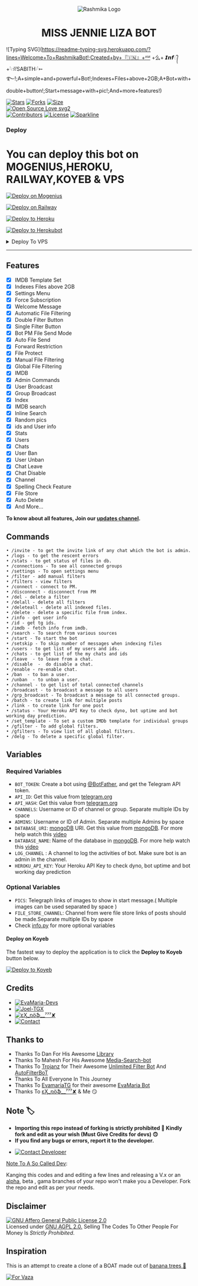 <p align="center">
  <img src="https://telegra.ph/file/e340709dcf81e5094a69f.jpg" alt="Rashmika Logo">
</p>
<h1 align="center">
  <b>MISS JENNIE LIZA BOT </b>
</h1>

![Typing SVG](https://readme-typing-svg.herokuapp.com/?lines=Welcome+To+RashmikaBot!;Created+by+『🇮🇳』+ᴬᴹ +么+ 𝙄𝙣𝙛᭄+𓆩⛦⃕‌SABITH𓆪➳࿐!;A+simple+and+powerful+Bot!;Indexes+Files+above+2GB;A+Bot+with+double+button!;Start+message+with+pic!;And+more+features!)
</p>

[![Stars](https://img.shields.io/github/stars/MyBotzz/RashmikaBot?style=flat-square&color=yellow)](https://github.com/MyBotzz/RashmikaBot/stargazers)
[![Forks](https://img.shields.io/github/forks/MyBotzz/RashmikaBot?style=flat-square&color=orange)](https://github.com/MyBotzz/RashmikaBot/fork)
[![Size](https://img.shields.io/github/repo-size/MyBotzz/RashmikaBot?style=flat-square&color=green)](https://github.com/MyBotzz/RashmikaBot/)   
[![Open Source Love svg2](https://badges.frapsoft.com/os/v2/open-source.svg?v=103)](https://github.com/MyBotzz/RashmikaBot)   
[![Contributors](https://img.shields.io/github/contributors/MyBotzz/RashmikaBot?style=flat-square&color=green)](https://github.com/MyBotzz/RashmikaBot/graphs/contributors)
[![License](https://img.shields.io/badge/License-AGPL-blue)](https://github.com/MyBotzz/RashmikaBot/blob/main/LICENSE)
[![Sparkline](https://stars.medv.io/MyBotzz/RashmikaBot.svg)](https://stars.medv.io/MyBotzz/RashmikaBot)

### Deploy
# You can deploy this bot on MOGENIUS,HEROKU, RAILWAY,KOYEB & VPS
[![Deploy on Mogenius](https://telegra.ph/file/d824b54bf37a407b10fb4.jpg)](https://studio.mogenius.com/studio/cloud-space/add-cloud-space)
 
[![Deploy on Railway](https://railway.app/button.svg)](https://railway.app/new/template/TKLYA7)

[![Deploy to Heroku](https://www.herokucdn.com/deploy/button.svg)](https://heroku.com/deploy?template=https://github.com/MyBotzz/RashmikaBot)

[![Deploy to Herokubot](https://www.herokucdn.com/deploy/button.svg)](https://telegram.dog/XTZ_HerokuBot?start=Sm9lbGtiL0RRLXRoZS1maWxlLWRvbm9yIG1hc3Rlcg)

<details><summary>Deploy To VPS</summary>
<p>
<pre>
git clone https://github.com/MyBotzz/RashmikaBot
# Install Packages
pip3 install -U -r requirements.txt
Edit info.py with variables as given below then run bot
python3 bot.py
</pre>
</p>
</details>

<hr>

## Features
- [x] IMDB Template Set
- [x] Indexes Files above 2GB
- [x] Settings Menu
- [x] Force Subscription
- [x] Welcome Message
- [x] Automatic File Filtering
- [x] Double Filter Button
- [x] Single Filter Button
- [x] Bot PM File Send Mode
- [x] Auto File Send
- [x] Forward Restriction
- [x] File Protect
- [x] Manual File Filtering
- [x] Global File Filtering
- [x] IMDB
- [x] Admin Commands
- [x] User Broadcast
- [x] Group Broadcast
- [x] Index
- [x] IMDB search
- [x] Inline Search
- [x] Random pics
- [x] ids and User info 
- [x] Stats
- [x] Users
- [x] Chats
- [x] User Ban
- [x] User Unban
- [x] Chat Leave
- [x] Chat Disable
- [x] Channel
- [x] Spelling Check Feature
- [x] File Store
- [x] Auto Delete
- [x] And More...

<b>To know about all features, Join our <a href='https://telegram.me/RashmikaUpdates'>updates channel</a>.</b>

## Commands
```
• /invite - to get the invite link of any chat which the bot is admin.
• /logs - to get the rescent errors
• /stats - to get status of files in db.
• /connections - To see all connected groups
• /settings - To open settings menu
• /filter - add manual filters
• /filters - view filters
• /connect - connect to PM.
• /disconnect - disconnect from PM
• /del - delete a filter
• /delall - delete all filters
• /deleteall - delete all indexed files.
• /delete - delete a specific file from index.
• /info - get user info
• /id - get tg ids.
• /imdb - fetch info from imdb.
• /search - To search from various sources
• /start - To start the bot
• /setskip - To skip number of messages when indexing files
• /users - to get list of my users and ids.
• /chats - to get list of the my chats and ids 
• /leave  - to leave from a chat.
• /disable  -  do disable a chat.
• /enable - re-enable chat.
• /ban  - to ban a user.
• /unban  - to unban a user.
• /channel - to get list of total connected channels
• /broadcast - to broadcast a message to all users
• /grp_broadcast - To broadcast a message to all connected groups.
• /batch - to create link for multiple posts
• /link - to create link for one post
• /status - Your Heroku API Key to check dyno, bot uptime and bot working day prediction.
• /set_template - To set a custom IMDb template for individual groups
• /gfilter - To add global filters.
• /gfilters - To view list of all global filters.
• /delg - To delete a specific global filter.
```

## Variables

### Required Variables
* `BOT_TOKEN`: Create a bot using [@BotFather](https://telegram.dog/BotFather), and get the Telegram API token.
* `API_ID`: Get this value from [telegram.org](https://my.telegram.org/apps)
* `API_HASH`: Get this value from [telegram.org](https://my.telegram.org/apps)
* `CHANNELS`: Username or ID of channel or group. Separate multiple IDs by space
* `ADMINS`: Username or ID of Admin. Separate multiple Admins by space
* `DATABASE_URI`: [mongoDB](https://www.mongodb.com) URI. Get this value from [mongoDB](https://www.mongodb.com). For more help watch this [video](https://youtu.be/1G1XwEOnxxo)
* `DATABASE_NAME`: Name of the database in [mongoDB](https://www.mongodb.com). For more help watch this [video](https://youtu.be/1G1XwEOnxxo)
* `LOG_CHANNEL` : A channel to log the activities of bot. Make sure bot is an admin in the channel.
* `HEROKU_API_KEY`: Your Heroku API Key to check dyno, bot uptime and bot working day prediction
### Optional Variables
* `PICS`: Telegraph links of images to show in start message.( Multiple images can be used separated by space )
* `FILE_STORE_CHANNEL`: Channel from were file store links of posts should be made.Separate multiple IDs by space
* Check [info.py](https://github.com/MyBotzz/RashmikaBot/blob/master/info.py) for more optional variables

#### Deploy on Koyeb

The fastest way to deploy the application is to click the **Deploy to Koyeb** button below.

[![Deploy to Koyeb](https://www.koyeb.com/static/images/deploy/button.svg)](https://app.koyeb.com/deploy?type=git&repository=github.com/Joelkb/DQ-The-FIle-Donor&branch=koyeb&name=dqthefiledonor)




## Credits 
* [![EvaMaria-Devs](https://img.shields.io/static/v1?label=EvaMaria&message=devs&color=critical)](https://telegram.dog/EvaMariaDevs)
* [![Joel-TGX](https://img.shields.io/static/v1?label=Jᴏᴇʟ+ᠰ+TɢX&message=Github&color=critical)](https://github.com/Joelkb)
* [![ɛӼ_ռöֆ__⁷⁷⁷✘](https://img.shields.io/static/v1?label=ɛӼ_ռöֆ__⁷⁷⁷✘&message=Github&color=critical)](https://github.com/MyBotzz)
* [![Contact](https://img.shields.io/static/v1?label=Contact+Developer&message=On+Telegram&color=critical)](https://telegram.me/AFxSU)

## Thanks to 
 - Thanks To Dan For His Awesome [Library](https://github.com/pyrogram/pyrogram)
 - Thanks To Mahesh For His Awesome [Media-Search-bot](https://github.com/Mahesh0253/Media-Search-bot)
 - Thanks To [Trojanz](https://github.com/trojanzhex) for Their Awesome [Unlimited Filter Bot](https://github.com/TroJanzHEX/Unlimited-Filter-Bot) And [AutoFilterBoT](https://github.com/trojanzhex/auto-filter-bot)
 - Thanks To All Everyone In This Journey
 - Thanks To [EvamariaTG](https://raw.githubusercontent.com/EvamariaTG) for their awesome [EvaMaria Bot](https://raw.githubusercontent.com/EvamariaTG/EvaMaria)
 - Thanks To [
ɛӼ_ռöֆ__⁷⁷⁷✘](https://github.com/MyBotzz) & Me 😏

## Note 🏷️
 - <b>Importing this repo instead of forking is strictly prohibited 🚫 Kindly fork and edit as your wish (Must Give Credits for devs) 🙃</b>
 - <b>If you find any bugs or errors, report it to the developer.</b>
* [![Contact Developer](https://img.shields.io/static/v1?label=Contact+Developer&message=On+Telegram&color=critical)](https://telegram.me/AFxSU)

[Note To A So Called Dev](https://telegram.dog/subin_works/203): 

Kanging this codes and and editing a few lines and releasing a V.x  or an [alpha](https://telegram.dog/subin_works/204), beta , gama branches of your repo won't make you a Developer.
Fork the repo and edit as per your needs.

## Disclaimer
[![GNU Affero General Public License 2.0](https://www.gnu.org/graphics/agplv3-155x51.png)](https://www.gnu.org/licenses/agpl-3.0.en.html#header)    
Licensed under [GNU AGPL 2.0.](https://github.com/EvamariaTG/evamaria/blob/master/LICENSE)
Selling The Codes To Other People For Money Is *Strictly Prohibited*.

## Inspiration
This is an attempt to create a clone of a BOAT made out of [banana trees 🌳](https://telegram.dog/GetTGLink/4187)

[![For Vaza](https://telegra.ph/file/b652d4bec083139077fad.jpg)](https://telegra.ph/file/98342dc186fd7484cba91.mp4 "Oru Kootam Vazhakalk samarpikkunnu")
